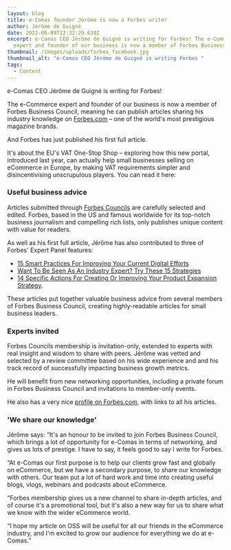 ```yaml
---
layout: blog
title: e-Comas founder Jérôme is now a Forbes writer
author: Jérôme de Guigné
date: 2022-06-09T12:32:29.638Z
excerpt: e-Comas CEO Jérôme de Guigné is writing for Forbes! The e-Commerce
  expert and founder of our business is now a member of Forbes Business Council
thumbnail: /images/uploads/forbes_facebook.jpg
thumbnail_alt: "e-Comas CEO Jérôme de Guigné is writing Forbes "
tags:
  - Content
---
```

<!--StartFragment-->

e-Comas CEO Jérôme de Guigné is writing for Forbes!

The e-Commerce expert and founder of our business is now a member of Forbes Business Council, meaning he can publish articles sharing his industry knowledge on [Forbes.com](http://forbes.com) – one of the world's most prestigious magazine brands.

And Forbes has just published his first full article.

It's about the EU's VAT One-Stop Shop – exploring how this new portal, introduced last year, can actually help small businesses selling on eCommerce in Europe, by making VAT requirements simpler and disincentivising unscrupulous players. You can read it here:



### Useful business advice

Articles submitted through [Forbes Councils](http://forbescouncils.com) are carefully selected and edited. Forbes, based in the US and famous worldwide for its top-notch business journalism and compelling rich lists, only publishes unique content with value for readers.

As well as his first full article, Jérôme has also contributed to three of Forbes' Expert Panel features: 

* [15 Smart Practices For Improving Your Current Digital Efforts](https://www.forbes.com/sites/forbesbusinesscouncil/2022/05/25/15-smart-practices-for-improving-your-current-digital-efforts/?sh=3162eb7b43fd)
* [Want To Be Seen As An Industry Expert? Try These 15 Strategies](https://www.forbes.com/sites/forbesbusinesscouncil/2022/05/27/want-to-be-seen-as-an-industry-expert-try-these-15-strategies/?sh=7da325375d12)
* [14 Specific Actions For Creating Or Improving Your Product Expansion Strategy](https://www.forbes.com/sites/forbesbusinesscouncil/2022/05/31/14-specific-actions-for-creating-or-improving-your-product-expansion-strategy/?sh=13623f7c35a4).

These articles put together valuable business advice from several members of Forbes Business Council, creating highly-readable articles for small business leaders.

### Experts invited

Forbes Councils membership is invitation-only, extended to experts with real insight and wisdom to share with peers. Jérôme was vetted and selected by a review committee based on his wide experience and and his track record of successfully impacting business growth metrics.

He will benefit from new networking opportunities, including a private forum in Forbes Business Council and invitations to member-only events.

He also has a very nice [profile on Forbes.com](https://profiles.forbes.com/u/d139bcfc-f77c-43fe-bd6f-3db5f2f23543), with links to all his articles.

### 'We share our knowledge'

Jérôme says: “It's an honour to be invited to join Forbes Business Council, which brings a lot of opportunity for e-Comas in terms of networking, and gives us lots of prestige. I have to say, it feels good to say I write for Forbes.

“At e-Comas our first purpose is to help our clients grow fast and globally on eCommerce, but we have a secondary purpose, to share our knowledge with others. Our team put a lot of hard work and time into creating useful blogs, vlogs, webinars and podcasts about eCommerce.

“Forbes membership gives us a new channel to share in-depth articles, and of course it's a promotional tool, but it's also a new way for us to share what we know with the wider eCommerce world.

“I hope my article on OSS will be useful for all our friends in the eCommerce industry, and I'm excited to grow our audience for everything we do at e-Comas.”

<!--EndFragment-->